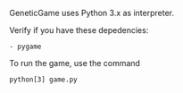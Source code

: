 GeneticGame uses Python 3.x as interpreter.

Verify if you have these depedencies:

    - pygame


To run the game, use the command

    python[3] game.py


